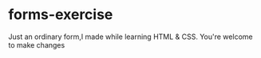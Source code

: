 # forms-exercise
Just an ordinary form,I made while learning HTML & CSS. You're welcome to make changes 
